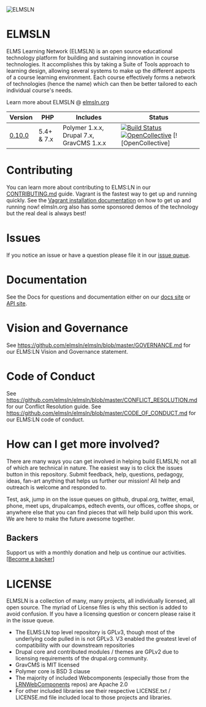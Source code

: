 ![ELMSLN](https://raw.githubusercontent.com/elmsln/elmsln/master/docs/assets/snowflake-with-text.png "ELMS Learning Network")

ELMSLN
==============
ELMS Learning Network (ELMSLN) is an open source educational technology platform for building and sustaining innovation in course technologies. It accomplishes this by taking a Suite of Tools approach to learning design, allowing several systems to make up the different aspects of a course learning environment.  Each course effectively forms a network of technologies (hence the name) which can then be better tailored to each individual course's needs.

Learn more about ELMSLN @ [elmsln.org](https://www.elmsln.org/)


| Version | PHP | Includes | Status |
| ------- | --- | -------- | ------ |
[0.10.0](https://github.com/elmsln/elmsln/archive/0.10.0.zip)  | 5.4+ & 7.x | Polymer 1.x.x, Drupal 7.x, GravCMS 1.x.x | [![Build Status](https://travis-ci.org/elmsln/elmsln.svg?branch=master)](https://travis-ci.org/elmsln/elmsln) [![OpenCollective](https://opencollective.com/elmsln/backers/badge.svg)](#backers) [![OpenCollective]

Contributing
==============
You can learn more about contributing to ELMS:LN in our [CONTRIBUTING.md](CONTRIBUTING.md) guide. Vagrant is the fastest way to get up and running quickly. See the [Vagrant installation documentation](https://btopro.gitbooks.io/elmsln-documentation/content/developer-guide/vagrant-setup.html) on how to get up and running now! elmsln.org also has some sponsored demos of the technology but the real deal is always best!

Issues
==============
If you notice an issue or have a question please file it in our [issue queue](https://github.com/elmsln/elmsln/issues).

Documentation
==============
See the Docs for questions and documentation either on our [docs site](https://btopro.gitbooks.io/elmsln-documentation/content/) or [API site](http://api.elmsln.org).

Vision and Governance
==============
See https://github.com/elmsln/elmsln/blob/master/GOVERNANCE.md for our ELMS:LN Vision and Governance statement.

Code of Conduct
==============
See https://github.com/elmsln/elmsln/blob/master/CONFLICT_RESOLUTION.md for our Conflict Resolution guide.
See https://github.com/elmsln/elmsln/blob/master/CODE_OF_CONDUCT.md for our ELMS:LN code of conduct.

How can I get more involved?
==============
There are many ways you can get involved in helping build ELMSLN; not all of which are technical in nature. The easiest way is to click the issues button in this repository. Submit feedback, help, questions, pedagogy, ideas, fan-art anything that helps us further our mission! All help and outreach is welcome and responded to.

Test, ask, jump in on the issue queues on github, drupal.org, twitter, email, phone, meet ups, drupalcamps, edtech events, our offices, coffee shops, or anywhere else that you can find pieces that will help build upon this work. We are here to make the future awesome together.

## Backers
Support us with a monthly donation and help us continue our activities. [[Become a backer](https://opencollective.com/elmsln#backer)]



LICENSE
==============
ELMSLN is a collection of many, many projects, all individually licensed, all open source. The myriad of License files is why this section is added to avoid confusion. If you have a licensing question or concern please raise it in the issue queue.

- The ELMS:LN top level repository is GPLv3, though most of the underlying code pulled in is not GPLv3. V3 enabled the greatest level of compatibility with our downstream repositories
- Drupal core and contributed modules / themes are GPLv2 due to licensing requirements of the drupal.org community.
- GravCMS is MIT licensed
- Polymer core is BSD 3 clause
- The majority of included Webcomponents (especially those from the [LRNWebComponents](https://github.com/LRNWebComponents) repos) are Apache 2.0
- For other included libraries see their respective LICENSE.txt / LICENSE.md file included local to those projects and libraries.
